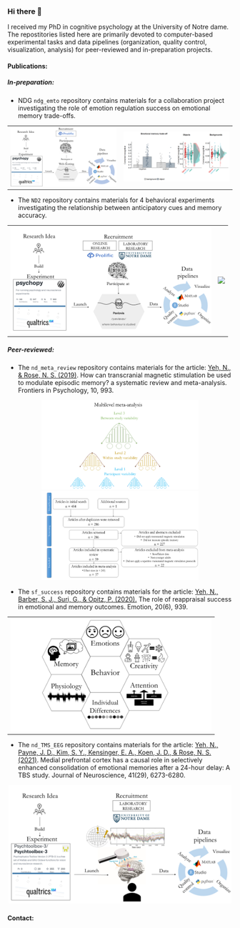 ### Hi there 👋
I received my PhD in cognitive psychology at the University of Notre dame. 
The repostitories listed here are primarily devoted to computer-based experimental tasks and data pipelines (organization, quality control, visualization, analysis) for peer-reviewed and in-preparation projects. 
#### Publications:

##### In-preparation:
* NDG `ndg_emto` repository contains materials for a collaboration project investigating the role of emotion regulation success on emotional memory trade-offs.
<table align = "center">
  <tr>
    <td valign="left"><img src="https://github.com/nickwyeh/ndg_emto/blob/main/figures/work_flow_ndg_figurev2.png" width="450"/></td>
    <td valign="right"><img src="https://github.com/nickwyeh/ndg_emto/blob/main/figures/ndg_figure.png" width="450"/></td>
  </tr>
</table>

* The `ND2` repository contains materials for 4 behavioral experiments investigating the relationship between anticipatory cues and memory accuracy.
<table align = "center">
  <tr>
    <td valign="left"><img src="https://github.com/nickwyeh/ND2/blob/main/figures/work_flow_nd2.png" width="450"/></td>
    <td valign="right"><img src="/ND2/blob/main/figures/familiarity_plot_white.png" width="450"/></td>
  </tr>
</table>

##### Peer-reviewed:
*  The `nd_meta_review` repository contains materials for the article: [Yeh, N., & Rose, N. S. (2019)](https://www.frontiersin.org/articles/10.3389/fpsyg.2019.00993/full). How can transcranial magnetic stimulation be used to modulate episodic memory? a systematic review and meta-analysis. Frontiers in Psychology, 10, 993.
<p align="center">
  <img src="https://github.com/nickwyeh/nd_meta_review/blob/main/figures/threelevelmeta.png" height = "200" width="350">  <img src="https://github.com/nickwyeh/nd_meta_review/blob/main/figures/work_flow.png" height = "200" width="350"> 
</p>

* The `sf_success` repository contains materials for the article: [Yeh, N., Barber, S. J., Suri, G., & Opitz, P. (2020).](https://doi.org/10.1037/emo0000575)
 The role of reappraisal success in emotional and memory outcomes. Emotion, 20(6), 939.
 <table align = "center">
  <tr>
    <td valign="left"><img src="https://github.com/nickwyeh/sf_success/blob/main/figures/work_flow_success.png" width="450"/></td>

  </tr>
</table>

* The `nd_TMS_EEG` repository contains materials for the article: [Yeh, N., Payne, J. D., Kim, S. Y., Kensinger, E. A., Koen, J. D., & Rose, N. S. (2021)](https://www.jneurosci.org/content/41/29/6273). Medial prefrontal cortex has a causal role in selectively enhanced consolidation of emotional memories after a 24-hour delay: A TBS study. Journal of Neuroscience, 41(29), 6273-6280.
<p align="center">
  <img src="https://github.com/nickwyeh/nd_tms_eeg/blob/main/figures/work_flow_tms.png"  width="500"> 
</p>

#### Contact:
<!--
**nickwyeh/nickwyeh** is a ✨ _special_ ✨ repository because its `README.md` (this file) appears on your GitHub profile.

